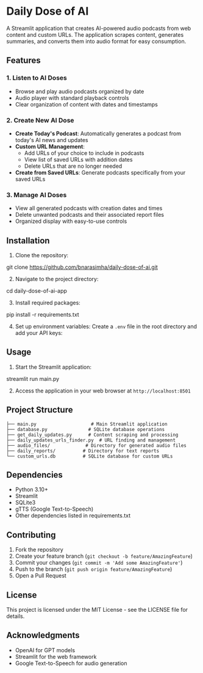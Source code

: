 # Daily Dose of AI

A Streamlit application that creates AI-powered audio podcasts from web content and custom URLs. The application scrapes content, generates summaries, and converts them into audio format for easy consumption.

## Features

### 1. Listen to AI Doses
- Browse and play audio podcasts organized by date
- Audio player with standard playback controls
- Clear organization of content with dates and timestamps

### 2. Create New AI Dose
- **Create Today's Podcast**: Automatically generates a podcast from today's AI news and updates
- **Custom URL Management**:
  - Add URLs of your choice to include in podcasts
  - View list of saved URLs with addition dates
  - Delete URLs that are no longer needed
- **Create from Saved URLs**: Generate podcasts specifically from your saved URLs

### 3. Manage AI Doses
- View all generated podcasts with creation dates and times
- Delete unwanted podcasts and their associated report files
- Organized display with easy-to-use controls

## Installation

1. Clone the repository:

git clone https://github.com/bnarasimha/daily-dose-of-ai.git

2. Navigate to the project directory:

cd daily-dose-of-ai-app

3. Install required packages:

pip install -r requirements.txt

4. Set up environment variables:
Create a `.env` file in the root directory and add your API keys:

## Usage

1. Start the Streamlit application:

streamlit run main.py

2. Access the application in your web browser at `http://localhost:8501`

## Project Structure

```
├── main.py                    # Main Streamlit application
├── database.py               # SQLite database operations
├── get_daily_updates.py      # Content scraping and processing
├── daily_updates_urls_finder.py  # URL finding and management
├── audio_files/             # Directory for generated audio files
├── daily_reports/          # Directory for text reports
└── custom_urls.db          # SQLite database for custom URLs
```

## Dependencies

- Python 3.10+
- Streamlit
- SQLite3
- gTTS (Google Text-to-Speech)
- Other dependencies listed in requirements.txt

## Contributing

1. Fork the repository
2. Create your feature branch (`git checkout -b feature/AmazingFeature`)
3. Commit your changes (`git commit -m 'Add some AmazingFeature'`)
4. Push to the branch (`git push origin feature/AmazingFeature`)
5. Open a Pull Request

## License

This project is licensed under the MIT License - see the LICENSE file for details.

## Acknowledgments

- OpenAI for GPT models
- Streamlit for the web framework
- Google Text-to-Speech for audio generation
